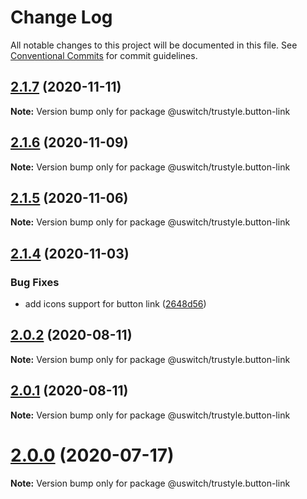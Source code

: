 # Change Log

All notable changes to this project will be documented in this file.
See [Conventional Commits](https://conventionalcommits.org) for commit guidelines.

## [2.1.7](https://github.com/uswitch/trustyle/compare/@uswitch/trustyle.button-link@2.1.6...@uswitch/trustyle.button-link@2.1.7) (2020-11-11)

**Note:** Version bump only for package @uswitch/trustyle.button-link





## [2.1.6](https://github.com/uswitch/trustyle/compare/@uswitch/trustyle.button-link@2.1.5...@uswitch/trustyle.button-link@2.1.6) (2020-11-09)

**Note:** Version bump only for package @uswitch/trustyle.button-link





## [2.1.5](https://github.com/uswitch/trustyle/compare/@uswitch/trustyle.button-link@2.1.4...@uswitch/trustyle.button-link@2.1.5) (2020-11-06)

**Note:** Version bump only for package @uswitch/trustyle.button-link





## [2.1.4](https://github.com/uswitch/trustyle/compare/@uswitch/trustyle.button-link@2.1.3...@uswitch/trustyle.button-link@2.1.4) (2020-11-03)


### Bug Fixes

* add icons support for button link ([2648d56](https://github.com/uswitch/trustyle/commit/2648d56))





## [2.0.2](https://github.com/uswitch/trustyle/compare/@uswitch/trustyle.button-link@2.0.1...@uswitch/trustyle.button-link@2.0.2) (2020-08-11)

**Note:** Version bump only for package @uswitch/trustyle.button-link





## [2.0.1](https://github.com/uswitch/trustyle/compare/@uswitch/trustyle.button-link@2.0.0...@uswitch/trustyle.button-link@2.0.1) (2020-08-11)

**Note:** Version bump only for package @uswitch/trustyle.button-link





# [2.0.0](https://github.com/uswitch/trustyle/compare/@uswitch/trustyle.button-link@1.0.3...@uswitch/trustyle.button-link@2.0.0) (2020-07-17)

**Note:** Version bump only for package @uswitch/trustyle.button-link
